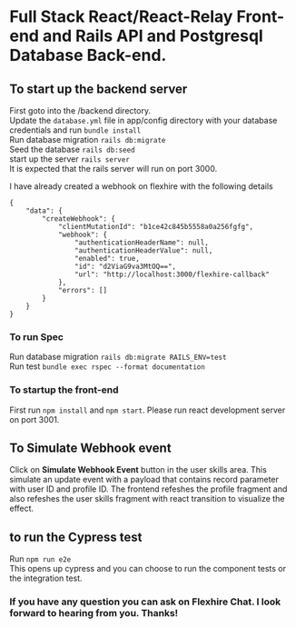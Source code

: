 # Full Stack React/React-Relay Front-end and  Rails API and Postgresql Database Back-end.

## To start up  the backend server 
First goto into the /backend directory.<br />
Update the `database.yml` file in app/config directory with your database credentials and run `bundle install` <br />
Run database migration `rails db:migrate`<br />
Seed the database `rails db:seed`<br />
start up the server `rails server`<br />
It is expected that the rails server will run on port 3000.<br />

I have already created a webhook on flexhire with the following details <br />
```
{
    "data": {
        "createWebhook": {
            "clientMutationId": "b1ce42c845b5558a0a256fgfg",
            "webhook": {
                "authenticationHeaderName": null,
                "authenticationHeaderValue": null,
                "enabled": true,
                "id": "d2ViaG9va3MtOQ==",
                "url": "http://localhost:3000/flexhire-callback"
            },
            "errors": []
        }
    }
} 
```


### To run Spec
Run database migration `rails db:migrate RAILS_ENV=test`<br />
Run test `bundle exec rspec --format documentation`<br />

### To startup the front-end 
First run `npm install` and `npm start`. Please run react development server on port 3001.<br />

## To Simulate Webhook event
Click on <b>Simulate Webhook Event</b> button in the user skills area. This simulate an update event with a payload that contains record parameter with user ID and profile ID. The frontend refeshes the profile fragment and also refeshes the user skills fragment with react transition to visualize the effect.

## to run the Cypress test 
Run `npm run e2e` <br />
This opens up cypress and you can choose to run the component tests or the integration test.<br />

### If you have any question you can ask on Flexhire Chat. I look forward to hearing from you. Thanks!

